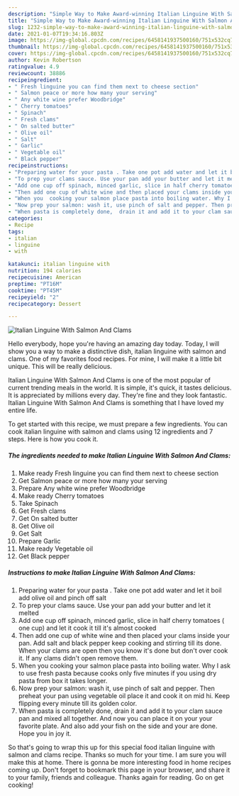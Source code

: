 ```yaml
---
description: "Simple Way to Make Award-winning Italian Linguine With Salmon And Clams"
title: "Simple Way to Make Award-winning Italian Linguine With Salmon And Clams"
slug: 1232-simple-way-to-make-award-winning-italian-linguine-with-salmon-and-clams
date: 2021-01-07T19:34:16.803Z
image: https://img-global.cpcdn.com/recipes/6458141937500160/751x532cq70/italian-linguine-with-salmon-and-clams-recipe-main-photo.jpg
thumbnail: https://img-global.cpcdn.com/recipes/6458141937500160/751x532cq70/italian-linguine-with-salmon-and-clams-recipe-main-photo.jpg
cover: https://img-global.cpcdn.com/recipes/6458141937500160/751x532cq70/italian-linguine-with-salmon-and-clams-recipe-main-photo.jpg
author: Kevin Robertson
ratingvalue: 4.9
reviewcount: 38886
recipeingredient:
- " Fresh linguine you can find them next to cheese section"
- " Salmon peace or more how many your serving"
- " Any white wine prefer Woodbridge"
- " Cherry tomatoes"
- " Spinach"
- " Fresh clams"
- " On salted butter"
- " Olive oil"
- " Salt"
- " Garlic"
- " Vegetable oil"
- " Black pepper"
recipeinstructions:
- "Preparing water for your pasta . Take one pot add water and let it boil add olive oil and pinch off salt"
- "To prep your clams sauce. Use your pan add your butter and let it melted"
- "Add one cup off spinach, minced garlic, slice in half cherry tomatoes ( one cup) and let it cook it till it&#39;s almost cooked"
- "Then add one cup of white wine and then placed your clams inside your pan. Add salt and black pepper keep cooking and stirring till its done. When your clams are open then you know it&#39;s done but don&#39;t over cook it. If any clams didn&#39;t open remove them."
- "When you  cooking your salmon place pasta into boiling water. Why I ask to use fresh pasta because cooks only five minutes if you using dry pasta from box it takes longer."
- "Now prep your salmon: wash it, use pinch of salt and pepper. Then preheat your pan using vegetable oil place it and cook it on mid hi. Keep flipping every minute till its golden color."
- "When pasta is completely done,  drain it and add it to your clam sauce pan and mixed all together. And now you can place it on your your favorite plate. And also add your fish on the side and your are done. Hope you in joy it."
categories:
- Recipe
tags:
- italian
- linguine
- with

katakunci: italian linguine with 
nutrition: 194 calories
recipecuisine: American
preptime: "PT16M"
cooktime: "PT45M"
recipeyield: "2"
recipecategory: Dessert

---
```



![Italian Linguine With Salmon And Clams](https://img-global.cpcdn.com/recipes/6458141937500160/751x532cq70/italian-linguine-with-salmon-and-clams-recipe-main-photo.jpg)

Hello everybody, hope you're having an amazing day today. Today, I will show you a way to make a distinctive dish, italian linguine with salmon and clams. One of my favorites food recipes. For mine, I will make it a little bit unique. This will be really delicious.

Italian Linguine With Salmon And Clams is one of the most popular of current trending meals in the world. It is simple, it's quick, it tastes delicious. It is appreciated by millions every day. They're fine and they look fantastic. Italian Linguine With Salmon And Clams is something that I have loved my entire life.




To get started with this recipe, we must prepare a few ingredients. You can cook italian linguine with salmon and clams using 12 ingredients and 7 steps. Here is how you cook it.

<!--inarticleads1-->

##### The ingredients needed to make Italian Linguine With Salmon And Clams:

1. Make ready  Fresh linguine you can find them next to cheese section
1. Get  Salmon peace or more how many your serving
1. Prepare  Any white wine prefer Woodbridge
1. Make ready  Cherry tomatoes
1. Take  Spinach
1. Get  Fresh clams
1. Get  On salted butter
1. Get  Olive oil
1. Get  Salt
1. Prepare  Garlic
1. Make ready  Vegetable oil
1. Get  Black pepper




<!--inarticleads2-->

##### Instructions to make Italian Linguine With Salmon And Clams:

1. Preparing water for your pasta . Take one pot add water and let it boil add olive oil and pinch off salt
1. To prep your clams sauce. Use your pan add your butter and let it melted
1. Add one cup off spinach, minced garlic, slice in half cherry tomatoes ( one cup) and let it cook it till it&#39;s almost cooked
1. Then add one cup of white wine and then placed your clams inside your pan. Add salt and black pepper keep cooking and stirring till its done. When your clams are open then you know it&#39;s done but don&#39;t over cook it. If any clams didn&#39;t open remove them.
1. When you  cooking your salmon place pasta into boiling water. Why I ask to use fresh pasta because cooks only five minutes if you using dry pasta from box it takes longer.
1. Now prep your salmon: wash it, use pinch of salt and pepper. Then preheat your pan using vegetable oil place it and cook it on mid hi. Keep flipping every minute till its golden color.
1. When pasta is completely done,  drain it and add it to your clam sauce pan and mixed all together. And now you can place it on your your favorite plate. And also add your fish on the side and your are done. Hope you in joy it.




So that's going to wrap this up for this special food italian linguine with salmon and clams recipe. Thanks so much for your time. I am sure you will make this at home. There is gonna be more interesting food in home recipes coming up. Don't forget to bookmark this page in your browser, and share it to your family, friends and colleague. Thanks again for reading. Go on get cooking!
